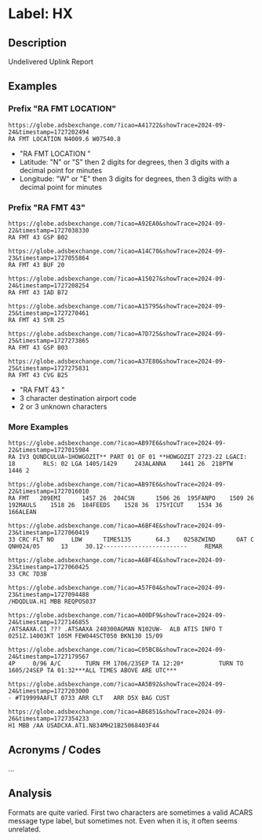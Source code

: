 # Label: HX

## Description

Undelivered Uplink Report

## Examples

### Prefix "RA FMT LOCATION"

```
https://globe.adsbexchange.com/?icao=A41722&showTrace=2024-09-24&timestamp=1727202494
RA FMT LOCATION N4009.6 W07540.8
```

* "RA FMT LOCATION "
* Latitude: "N" or "S" then 2 digits for degrees, then 3 digits with a decimal point for minutes
* Longitude: "W" or "E" then 3 digits for degrees, then 3 digits with a decimal point for minutes

### Prefix "RA FMT 43"

```
https://globe.adsbexchange.com/?icao=A92EA0&showTrace=2024-09-22&timestamp=1727038330
RA FMT 43 GSP B02

https://globe.adsbexchange.com/?icao=A14C70&showTrace=2024-09-23&timestamp=1727055864
RA FMT 43 BUF 20

https://globe.adsbexchange.com/?icao=A15027&showTrace=2024-09-24&timestamp=1727208254
RA FMT 43 IAD B72

https://globe.adsbexchange.com/?icao=A15795&showTrace=2024-09-25&timestamp=1727270461
RA FMT 43 SYR 25

https://globe.adsbexchange.com/?icao=A7D725&showTrace=2024-09-25&timestamp=1727273865
RA FMT 43 GSP B03

https://globe.adsbexchange.com/?icao=A37E80&showTrace=2024-09-25&timestamp=1727275831
RA FMT 43 CVG B25
```

* "RA FMT 43 "
* 3 character destination airport code
* 2 or 3 unknown characters

### More Examples

```
https://globe.adsbexchange.com/?icao=AB97E6&showTrace=2024-09-22&timestamp=1727015984
RA IV3 QUNDCULUA~1HOWGOZIT** PART 01 OF 01 **HOWGOZIT 2723-22 LGACI: 18        RLS: 02 LGA 1405/1429     243ALANNA    1441 26  218PTW      1446 2

https://globe.adsbexchange.com/?icao=AB97E6&showTrace=2024-09-22&timestamp=1727016010
RA FMT   209EMI      1457 26  204CSN      1506 26  195FANPO    1509 26  192MAULS    1518 26  184FEEDS    1528 36  175YICUT    1534 36  166ALEAN

https://globe.adsbexchange.com/?icao=A6BF4E&showTrace=2024-09-23&timestamp=1727060419
33 CRC FLT NO     LDW      TIME5135       64.3    0258ZWIND      OAT C      QNH024/05      13     30.12------------------------     REMAR

https://globe.adsbexchange.com/?icao=A6BF4E&showTrace=2024-09-23&timestamp=1727060425
33 CRC 7D3B

https://globe.adsbexchange.com/?icao=A57F04&showTrace=2024-09-23&timestamp=1727094488
/HDQDLUA.H1 MBB REQPOS037

https://globe.adsbexchange.com/?icao=A00DF9&showTrace=2024-09-24&timestamp=1727146855
/ATSAAXA.C1 ??? .ATSAAXA 240300AGMAN N102UW-  ALB ATIS INFO T 0251Z.14003KT 10SM FEW044SCT050 BKN130 15/09

https://globe.adsbexchange.com/?icao=C05BC8&showTrace=2024-09-24&timestamp=1727179567
4P     0/96 A/C       TURN FM 1706/23SEP TA 12:20*          TURN TO 1605/24SEP TA 01:32***ALL TIMES ABOVE ARE UTC***

https://globe.adsbexchange.com/?icao=AA5B92&showTrace=2024-09-24&timestamp=1727203000
- #T19999AAFLT 0733 ARR CLT   ARR D5X BAG CUST 

https://globe.adsbexchange.com/?icao=AB6851&showTrace=2024-09-26&timestamp=1727354233
H1 MBB /AA USADCXA.AT1.N834MH21B25068403F44
```

## Acronyms / Codes

...

## Analysis

Formats are quite varied. First two characters are sometimes a valid ACARS message type label, but sometimes not. Even when it is, it often seems unrelated.
